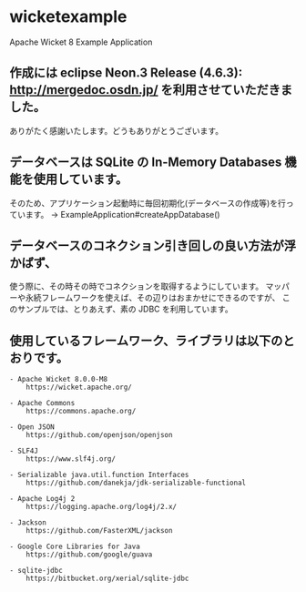 # wicketexample

Apache Wicket 8 Example Application

## 作成には eclipse Neon.3 Release (4.6.3): http://mergedoc.osdn.jp/ を利用させていただきました。
  ありがたく感謝いたします。どうもありがとうございます。

## データベースは SQLite の In-Memory Databases 機能を使用しています。
  そのため、アプリケーション起動時に毎回初期化(データベースの作成等)を行っています。
    → ExampleApplication#createAppDatabase()

## データベースのコネクション引き回しの良い方法が浮かばず、
  使う際に、その時その時でコネクションを取得するようにしています。
  マッパーや永続フレームワークを使えば、その辺りはおまかせにできるのですが、
  このサンプルでは、とりあえず、素の JDBC を利用しています。

## 使用しているフレームワーク、ライブラリは以下のとおりです。

    - Apache Wicket 8.0.0-M8
        https://wicket.apache.org/

    - Apache Commons
        https://commons.apache.org/

    - Open JSON
        https://github.com/openjson/openjson

    - SLF4J
        https://www.slf4j.org/

    - Serializable java.util.function Interfaces
        https://github.com/danekja/jdk-serializable-functional

    - Apache Log4j 2
        https://logging.apache.org/log4j/2.x/

    - Jackson
        https://github.com/FasterXML/jackson

    - Google Core Libraries for Java
        https://github.com/google/guava

    - sqlite-jdbc
        https://bitbucket.org/xerial/sqlite-jdbc

